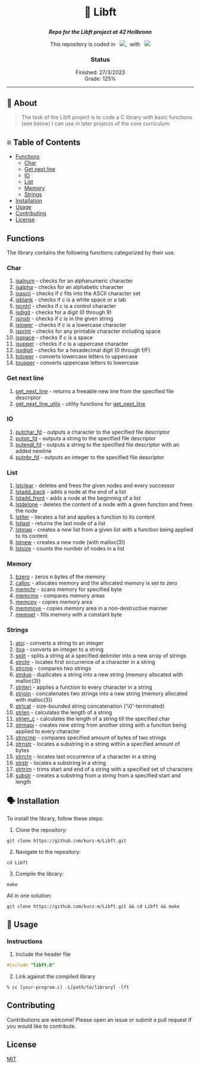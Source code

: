 <h1 align="center">
    <p>
        📓 Libft
    </p>
</h1>

<p align="center">
    <b><i>Repo for the Libft project at 42 Heilbronn</i></b>
</p>

<p align="center">
    This repository is coded in&nbsp&nbsp
    <a href="https://skillicons.dev">
        <img src="https://skillicons.dev/icons?i=c" />
    </a>
     &nbsp&nbspwith&nbsp&nbsp
    <a href="https://skillicons.dev">
        <img src="https://skillicons.dev/icons?i=neovim" />
    </a>
</p>

<h3 align="center">
    Status
</h3>

<p align="center">
    Finished: 27/3/2023<br>
    Grade: 125%
</p>

---

## 💾 About
> The task of the Libft project is to code a C library with basic functions (see below) I can use in later projects of the core curriculum.

## ≡ Table of Contents
- [Functions](#functions)
    - [Char](#char)
    - [Get next line](#get-next-line)
    - [IO](#io)
    - [List](#list)
    - [Memory](#memory)
    - [Strings](#strings)
- [Installation](https://github.com/kurz-m/Libft/edit/main/README.md#%EF%B8%8F-installation)
- [Usage](#-usage)
- [Contributing](#contributing)
- [License](#license)

## Functions
The library contains the following functions categorized by their use.

### Char
1. [isalnum](./src/char/ft_isalnum.c) - checks for an alphanumeric character
2. [isalpha](./src/char/ft_isalpha.c) - checks for an alphabetic character
3. [isascii](./src/char/ft_isascii.c) - checks if *c* fits into the ASCII character set
4. [isblank](./src/char/ft_isblank.c) - checks if *c* is a white space or a tab
5. [iscntrl](./src/char/ft_iscntrl.c) - checks if *c* is a control character
6. [isdigit](./src/char/ft_isdigit.c) - checks for a digit (0 through 9)
7. [isinstr](./src/char/ft_isinstr.c) - checks if *c* is in the given string
8. [islower](./src/char/ft_islower.c) - checks if *c* is a lowercase character
9. [isprint](./src/char/ft_isprint.c) - checks for any printable character including space
10. [isspace](./src/char/ft_isspace.c) - checks if *c* is a space
11. [isupper](./src/char/ft_isupper.c) - checks if *c* is a uppercase character
12. [isxdigit](./src/char/ft_isdigit.c) - checks for a hexadecimal digit (0 through f/F)
13. [tolower](./src/char/ft_tolower.c) - converts lowercase letters to uppercase
14. [toupper](./src/char/ft_toupper.c) - converts uppercase letters to lowercase

### Get next line
1. [get_next_line](./src/gnl/ft_get_next_line.c) - returns a freeable new line from the specified file descriptor
2. [get_next_line_utils](./src/gnl/ft_get_next_line_utils.c) - utility functions for [get_next_line](./src/gnl/ft_get_next_line.c)

### IO
1. [putchar_fd](./src/io/ft_putchar_fd.c) - outputs a character to the specified file descriptor
2. [putstr_fd](./src/io/ft_putstr_fd.c) - outputs a string to the specified file descriptor
3. [putendl_fd](./src/io/ft_putendl_fd.c) - outputs a string to the specified file descriptor with an added newline
4. [putnbr_fd](./src/io/ft_putnbr_fd.c) - outputs an integer to the specified file descriptor

### List
1. [lstclear](./src/list/ft_lstclear.c) - deletes and frees the given nodes and every successor
2. [lstadd_back](./src/list/ft_lstadd_back.c) - adds a node at the end of a list
3. [lstadd_front](./src/list/ft_lstadd_front.c) - adds a node at the beginning of a list
4. [lstdelone](./src/list/ft_lstdelone.c) - deletes the content of a node with a given function and frees the node
5. [lstiter](./src/list/ft_lstiter.c) - iterates a list and applies a function to its content
6. [lstlast](./src/list/ft_lstlast.c) - returns the last node of a list
7. [lstmap](./src/list/ft_lstmap.c) - creates a new list from a given list with a function being applied to its content
8. [lstnew](./src/list/ft_lstnew.c) - creates a new node (with malloc(3))
9. [lstsize](./src/list/ft_lstsize.c) - counts the number of nodes in a list

### Memory
1. [bzero](./src/memory/ft_bzero.c) - zeros n bytes of the memory
2. [calloc](./src/memory/ft_calloc.c) - allocates memory and the allocated memory is set to zero
3. [memchr](./src/memory/ft_memchr.c) - scans memory for specified byte
4. [memcmp](./src/memory/ft_memcmp.c) - compares memory areas
5. [memcpy](./src/memory/ft_memcpy.c) - copies memory area
6. [memmove](./src/memory/ft_memmove.c) - copies memory area in a non-destructive manner
7. [memset](./src/memory/ft_memset.c) - fills memory with a constant byte

### Strings
1. [atoi](./src/string/ft_atoi.c) - converts a string to an integer
2. [itoa](./src/string/ft_itoa.c) - converts an integer to a string
3. [split](./src/string/ft_split.c) - splits a string at a specified delimiter into a new array of strings
4. [strchr](./src/string/ft_strchr.c) - locates first occurrence of a character in a string
5. [strcmp](./src/string/ft_strcmp.c) - compares two strings
6. [strdup](./src/string/ft_strdup.c) - duplicates a string into a new string (memory allocated with malloc(3))
7. [striteri](./src/string/ft_striteri.c) - applies a function to every character in a string
8. [strjoin](./src/string/ft_strjoin.c) - concatenates two strings into a new string (memory allocated with malloc(3))
9. [strlcat](./src/string/ft_strlcat.c) - size-bounded string concatenation ('\0'-terminated)
10. [strlen](./src/string/ft_strlen.c) - calculates the length of a string
11. [strlen_c](./src/string/ft_strlen_c.c) - calculates the length of a string till the specified char
12. [strmapi](./src/string/ft_strmapi.c) - creates new string from another string with a function being applied to every character
13. [strncmp](./src/string/ft_strncmp.c) - compares specified amount of bytes of two strings
14. [strnstr](./src/string/ft_strnstr.c) - locates a substring in a string within a specified amount of bytes
15. [strrchr](./src/string/ft_strrchr.c) - locates last occurrence of a character in a string 
16. [strstr](./src/string/ft_strstr.c) - locates a substring in a string
17. [strtrim](./src/string/ft_strtrim.c) - trims start and end of a string with a specified set of characters
18. [substr](./src/string/ft_substr.c) - creates a substring from a string from a specified start and length

## 🗣️ Installation
To install the library, follow these steps:
1. Clone the repository: 
```shell
git clone https://github.com/kurz-m/Libft.git
```

2. Navigate to the repository: 
```shell
cd Libft
```

3. Compile the library:
```shell
make
```

All in one solution:
```shell
git clone https://github.com/kurz-m/Libft.git && cd Libft && make
```

## 🧰 Usage
### Instructions
1. Include the header file
```C
#include "libft.h"
```

2. Link against the compiled library

```shell
% cc [your-program.c] -L[path/to/library] -lft
```
## Contributing
Contributions are welcome! Please open an issue or submit a pull request if you would like to contribute.

## License
[MIT](https://choosealicense.com/licenses/mit/)
